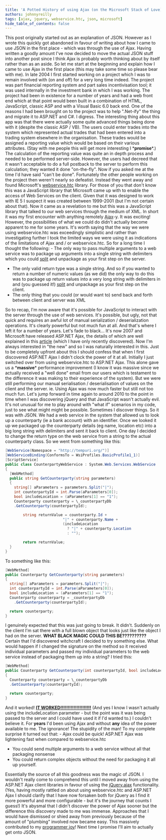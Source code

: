 ```yaml
---
title: 'A Potted History of using Ajax (on the Microsoft Stack of Love)'
authors: johnnyreilly
tags: [ajax, jquery, webservice.htc, json, microsoft]
hide_table_of_contents: false
---
```


This post originally started out as an explanation of JSON. However as I wrote this quickly got abandoned in favour of writing about how I came to use JSON in the first place - which was through the use of Ajax. Having written a goodly amount I've now decided to move the actual JSON stuff into another post since I think Ajax is probably worth thinking about by itself rather than as an aside. So let me start at the beginning and explain how I came to use Ajax in the first place (this may take some time so please bear with me). In late 2004 I first started working on a project which I was to remain involved with (on and off) for a very long time indeed. The project was part financial reporting system and part sales incentivisation tool; it was used internally in the investment bank in which I was working. The project had been in existence for a number of years and had a web front end which at that point would been built in a combination of HTML, JavaScript, classic ASP and with a Visual Basic 6.0 back end. One of the reasons I had been brought on to the project was to help ".Net-ify" the thing and migrate it to ASP.NET and C#. I digress. The interesting thing about this app was that there were actually some quite advanced things being done with it (despite the classic ASP / VB). The users could enter trades into the system which represented actual trades that had been entered into a trading system elsewhere in the organisation. These trades would be assigned a reporting value which would be based on their various attributes. (Stay with me people this will get more interesting I \***promise**\*.) The calculation of the reporting value was quite an in depth process and needed to be performed server-side. However, the users had decreed that it wasn't acceptable to do a full postback to the server to perform this calculation; they wanted it done "on-the-fly". Now if you asked me at the time I'd have said "can't be done". Fortunately the other people working on the project then weren't nearly so defeatist. Instead they went away and found Microsoft's [webservice.htc](http://msdn.microsoft.com/en-us/library/ie/ms531033%28v=vs.85%29.aspx) library. For those of you that don't know this was a JavaScript library that Microsoft came up with to enable the access of Web Services on the client. Given that it was designed to work with IE 5 I suspect it was created between 1999-2001 (but I'm not certain about that). Now it came as a revelation to me but this was a JavaScript library that talked to our web services through the medium of XML. In short it was my first encounter with anything remotely [Ajax](<http://en.wikipedia.org/wiki/Ajax_(programming)>)\-y. It was exciting! However, the possibilities of what we could do didn't actually become apparent to me for some years. It's worth saying that the way we were using webservice.htc was exceedingly simplistic and rather than investigating further I took the limited ways we were using it as indications of the limitations of Ajax and / or webservice.htc. So for a long time I thought the following: - The only way to pass multiple arguments to a web service was to package up arguments into a single string with delimiters which you could [split](<http://en.wikipedia.org/wiki/Comparison_of_programming_languages_(string_functions)#split>) and unpackage as your first step on the server.

- The only valid return type was a single string. And so if you wanted to return a number of numeric values (as we did) the only way to do this was to package up return values into a very long string with delimiters in and (you guessed it!) [split](<http://en.wikipedia.org/wiki/Comparison_of_programming_languages_(string_functions)#split>) and unpackage as your first step on the client.
- The only thing that you could (or would want to) send back and forth between client and server was XML

So to recap, I'm now aware that it's possible for JavaScript to interact with the server through the use of web services. It's possible, but ugly, not that quick and requires an awful lot of manual serialization / deserialization operations. It's clearly powerful but not much fun at all. And that's where I left it for a number of years. Let's fade to black... It's now 2007 and Microsoft have released ASP.NET Ajax, the details of which are well explained in this [article](http://msdn.microsoft.com/en-us/magazine/cc163499.aspx) (which I have only recently discovered). Now I'm always interested in "the new" and so I was naturally interested in this. Just to be completely upfront about this I should confess that when I first discovered ASP.NET Ajax I didn't clock the power of it at all. Initially I just switched over from using webservice.htc to ASP.NET Ajax. This alone gave us a \***massive**\* performance improvement (I know it was massive since we actually received a "well done" email from our users which is testament to the difference it was making to their experience of the system). But we were still performing our manual serialisation / deserialisation of values on the client and the server. ie. Using Ajax was now much faster but still not too much fun. Let's jump forward in time again to around 2010 to the point in time when I was discovering jQuery and that JavaScript wasn't actually evil. It's not unusual for me to play around with "what if" scenarios in my code, just to see what might might be possible. Sometimes I discover things. So it was with JSON. We had a web service in the system that allowed us to look up a counterparty (ie a bank account) with an identifier. Once we looked it up we packaged up the counterparty details (eg name, location etc) into a big long string with delimiters and sent it back to client. One day I decided to change the return type on the web service from a string to the actual counterparty class. So we went from something like this:

```cs
[WebService(Namespace = "http://tempuri.org/")]
[WebServiceBinding(ConformsTo = WsiProfiles.BasicProfile1_1)]
[ScriptService]
public class CounterpartyWebService : System.Web.Services.WebService
{
  [WebMethod]
  public string GetCounterparty(string parameters)
  {
    string[] aParameters = parameters.Split("|");
    int counterpartyId = int.Parse(aParameters[0]);
    bool includeLocation = (aParameters[1] == "1");
    Counterparty counterparty = \_counterpartyDb
    .GetCounterparty(counterpartyId);

        string returnValue = counterparty.Id +
                          "|" + counterparty.Name +
                          (includeLocation
                            ? "|" + counterparty.Location
                            : "");

        return returnValue;
  }
}
```

To something like this:

```cs
[WebMethod]
public Counterparty GetCounterparty(string parameters)
{
  string[] aParameters = parameters.Split("|");
  int counterpartyId = int.Parse(aParameters[0]);
  bool includeLocation = (aParameters[1] == "1");
  Counterparty counterparty = _counterpartyDb
    .GetCounterparty(counterpartyId);

  return counterparty;
}
```

I genuinely expected that this was just going to break. It didn't. Suddenly on the client I'm sat there with a full blown object that looks just like the object I had on the server. **WHAT BLACK MAGIC COULD THIS BE??????????** Certain that I'd discovered witchcraft I decided to try something else. What would happen if I changed the signature on the method so it received individual parameters and passed my individual parameters to the web service instead of packaging them up into a string? I tried this:

```cs
[WebMethod]
public Counterparty GetCounterparty(int counterpartyId, bool includeLocation)
{
  Counterparty counterparty = \_counterpartyDb
  .GetCounterparty(counterpartyId);

  return counterparty;
}
```

And it worked! **[IT WORKED!!!!!!!!!!!!!!!!!!!!!](http://www.youtube.com/watch?v=N_dWpCy8rdc&feature=related)** (And yes I know I wasn't actually using the includeLocation parameter - but the point was it was being passed to the server and I could have used it if I'd wanted to.) I couldn't believe it. For **years** I'd been using Ajax and without **any** idea of the power available to me. The ignorance! The stupidity of the man! To my complete surprise it turned out that: - Ajax could be quick! ASP.NET Ajax was lightening fast when compared to webservice.htc

- You could send multiple arguments to a web service without all that packaging nonsense
- You could return complex objects without the need for packaging it all up yourself.

Essentially the source of all this goodness was the magic of JSON. I wouldn't really come to comprehend this until I moved away from using the ASP.NET Ajax client libraries in favour of using the [jQuery.ajax](http://api.jquery.com/jQuery.ajax/) functionality. (Yes, having mostly rattled on about using webservice.htc and ASP.NET Ajax I should clarify that I have now forsaken both for jQuery as I find it more powerful and more configurable - but it's the journey that counts I guess!) It's abysmal that I didn't discover the power of Ajax sooner but the difference this discovery made to me was immense. Approaches that I would have dismissed or shied away from previously because of the amount of "plumbing" involved now became easy. This massively contributed to my [programmer joy](http://www.hanselman.com/blog/HanselminutesPodcast260NETAPIDesignThatOptimizesForProgrammerJoyWithJonathanCarter.aspx)! Next time I promise I'll aim to actually get onto JSON.

```

```
